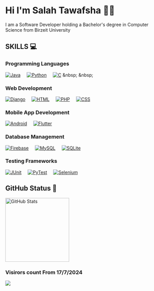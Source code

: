 # Hi I'm Salah Tawafsha 👋👋

<p>I am a Software Developer holding a Bachelor's degree in Computer Science from 
Birzeit University</p>

## SKILLS 💻

### Programming Languages

[![Java](https://img.shields.io/badge/Java-007396?style=for-the-badge&logo=java&logoColor=white)](https://www.java.com/) &nbsp; &nbsp;
[![Python](https://img.shields.io/badge/Python-3776AB?style=for-the-badge&logo=python&logoColor=white)](https://www.python.org/) &nbsp; &nbsp;
[![C](https://img.shields.io/badge/C-A8B9CC?style=for-the-badge&logo=c&logoColor=white)](https://en.wikipedia.org/wiki/C_(programming_language)) &nbsp; &nbsp;

### Web Development
[![Django](https://img.shields.io/badge/Django-092E20?style=for-the-badge&logo=django&logoColor=white)](https://www.djangoproject.com/) &nbsp; &nbsp;
[![HTML](https://img.shields.io/badge/HTML-E34F26?style=for-the-badge&logo=html5&logoColor=white)](https://developer.mozilla.org/en-US/docs/Web/HTML) &nbsp; &nbsp;
[![PHP](https://img.shields.io/badge/PHP-777BB4?style=for-the-badge&logo=php&logoColor=white)](https://www.php.net/) &nbsp; &nbsp;
[![CSS](https://img.shields.io/badge/CSS-1572B6?style=for-the-badge&logo=css3&logoColor=white)](https://developer.mozilla.org/en-US/docs/Web/CSS) &nbsp; &nbsp;

### Mobile App Development
[![Android](https://img.shields.io/badge/Android-3DDC84?style=for-the-badge&logo=android&logoColor=white)](https://developer.android.com/) &nbsp; &nbsp;
[![Flutter](https://img.shields.io/badge/Flutter-02569B?style=for-the-badge&logo=flutter&logoColor=white)](https://flutter.dev/) &nbsp; &nbsp;

### Database Management
[![Firebase](https://img.shields.io/badge/Firebase-FFCA28?style=for-the-badge&logo=firebase&logoColor=black)](https://firebase.google.com/) &nbsp; &nbsp;
[![MySQL](https://img.shields.io/badge/MySQL-4479A1?style=for-the-badge&logo=mysql&logoColor=white)](https://www.mysql.com/) &nbsp; &nbsp;
[![SQLite](https://img.shields.io/badge/SQLite-003B57?style=for-the-badge&logo=sqlite&logoColor=white)](https://www.sqlite.org/) &nbsp; &nbsp;

### Testing Frameworks
[![JUnit](https://img.shields.io/badge/JUnit-25A162?style=for-the-badge&logo=junit5&logoColor=white)](https://junit.org/junit5/) &nbsp; &nbsp;
[![PyTest](https://img.shields.io/badge/PyTest-0A9EDC?style=for-the-badge&logo=pytest&logoColor=white)](https://docs.pytest.org/en/latest/) &nbsp; &nbsp;
[![Selenium](https://img.shields.io/badge/Selenium-43B02A?style=for-the-badge&logo=selenium&logoColor=white)](https://www.selenium.dev/) &nbsp; &nbsp;

## GitHub Status 👀
<img alt="GitHub Stats" src="https://github-readme-stats.vercel.app/api/top-langs/?username=SalahTawafsha&layout=compact&show_icons=true&hide_border=true&bg_color=2e2751&text_color=9092AB&title_color=d92959&icon_color=d92959&border_radius=20" height=200/>

### Visirors count From 17/7/2024
<div>
  <img src="https://profile-counter.glitch.me/SalahTawafsha/count.svg"></img>
</div>
